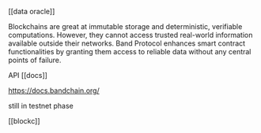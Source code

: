 [[data oracle]]

Blockchains are great at immutable storage and deterministic, verifiable computations. However, they cannot access trusted real-world information available outside their networks. Band Protocol enhances smart contract functionalities by granting them access to reliable data without any central points of failure.


API [[docs]]

https://docs.bandchain.org/


still in testnet phase

[[blockc]]